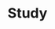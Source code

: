 ---
category: [study] #Category ID.
hue: var(--c-themeHueOrange) #Category hue. See note [1].
title: Study #Category title.
description: 공부.
---